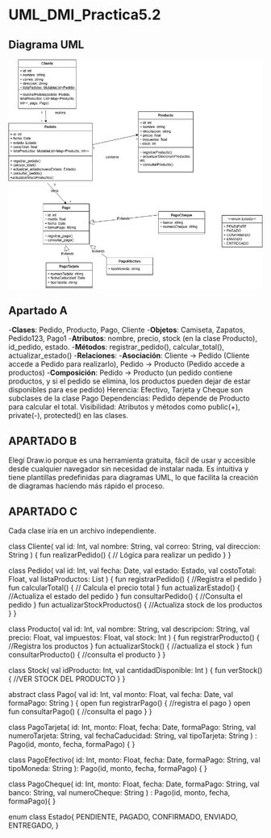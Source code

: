 # UML_DMI_Practica5.2

## Diagrama UML

![Diagrama UML](archivos/practica5_2.png)

## Apartado A 

-**Clases**: Pedido, Producto, Pago, Cliente
-**Objetos**: Camiseta, Zapatos, Pedido123, Pago1
-**Atributos**: nombre, precio, stock (en la clase Producto), id_pedido, estado.
-**Métodos**: registrar_pedido(), calcular_total(), actualizar_estado()
-**Relaciones**:
-**Asociación**: Cliente → Pedido (Cliente accede a Pedido para realizarlo), Pedido → Producto (Pedido accede a productos)
-**Composición**: Pedido → Producto (un pedido contiene productos, y si el pedido se elimina, los productos pueden dejar de estar disponibles para ese pedido)
Herencia: Efectivo, Tarjeta y Cheque son subclases de la clase Pago
Dependencias: Pedido depende de Producto para calcular el total.
Visibilidad: Atributos y métodos como public(+), private(-), protected() en las clases.


## APARTADO B

Elegí Draw.io porque es una herramienta gratuita, fácil de usar y accesible desde cualquier navegador sin necesidad de instalar nada. Es intuitiva y tiene plantillas predefinidas para diagramas UML, lo que facilita la creación de diagramas haciendo más rápido el proceso.


## APARTADO C

Cada clase iría en un archivo independiente.

class Cliente(
    val id: Int,
    val nombre: String,
    val correo: String,
    val direccion: String
) {
    fun realizarPedido() {
        // Lógica para realizar un pedido
    }
}

class Pedido(
    val id: Int,
    val fecha: Date,
    val estado: Estado,
    val costoTotal: Float,
    val listaProductos: List<Producto>
) {
    fun registrarPedido() {
        //Registra el pedido
    }
    fun calcularTotal() {
        // Calcula el precio total
    }
    fun actualizarEstado() {
        //Actualiza el estado del pedido
    }
    fun consultarPedido() {
        //Consulta el pedido
    }
    fun actualizarStockProductos() {
        //Actualiza stock de los productos
    }
}

class Producto(
    val id: Int,
    val nombre: String,
    val descripcion: String,
    val precio: Float,
    val impuestos: Float,
    val stock: Int
) {
    fun registrarProducto() {
        //Registra los productos
    }
    fun actualizarStock() {
        //actualiza el stock
    }
    fun consultarProducto() {
        //consulta el producto
    }
}

class Stock(
    val idProducto: Int,
    val cantidadDisponible: Int
) {
    fun verStock() {
        //VER STOCK DEL PRODUCTO
    }
}

abstract class Pago(
    val id: Int,
    val monto: Float,
    val fecha: Date,
    val formaPago: String
) {
    open fun registrarPago() {
        //registra el pago
    }
    open fun consultarPago() {
        //consulta el pago
    }
}

class PagoTarjeta(
    id: Int,
    monto: Float,
    fecha: Date,
    formaPago: String,
    val numeroTarjeta: String,
    val fechaCaducidad: String,
    val tipoTarjeta: String
) : Pago(id, monto, fecha, formaPago) {
}

class PagoEfectivo(
    id: Int,
    monto: Float,
    fecha: Date,
    formaPago: String,
    val tipoMoneda: String
): Pago(id, monto, fecha, formaPago) {
}

class PagoCheque(
    id: Int,
    monto: Float,
    fecha: Date,
    formaPago: String,
    val banco: String,
    val numeroCheque: String
) : Pago(id, monto, fecha, formaPago){
}

enum class Estado{
    PENDIENTE, PAGADO, CONFIRMADO, ENVIADO, ENTREGADO,
}
